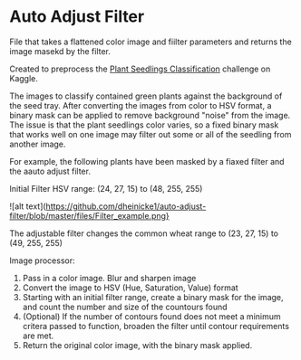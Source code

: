 # Auto Adjust Filter

File that takes a flattened color image and fiilter parameters
and returns the image masekd by the filter.

Created to preprocess the [Plant Seedlings Classification](https://www.kaggle.com/c/plant-seedlings-classification) challenge on Kaggle. 

The images to classify contained green plants against the background of the seed tray. After converting the images from color to HSV format, a binary mask can be applied to remove background "noise" from the image. The issue is that the plant seedlings color varies, so a fixed binary mask that works well on one image may filter out some or all of the seedling from another image.

For example, the following plants have been masked by a fiaxed filter and the aauto adjust filter.

Initial Filter HSV range: (24, 27, 15) to (48, 255, 255)

![alt text](https://github.com/dheinicke1/auto-adjust-filter/blob/master/files/Filter_example.png}

The adjustable filter changes the common wheat range to (23, 27, 15) to (49, 255, 255)

Image processor:
1) Pass in a color image. Blur and sharpen image
2) Convert the image to HSV (Hue, Saturation, Value) format
2) Starting with an initial filter range, create a binary mask 
    for the image, and count the number and size of the 
    countours found
3) (Optional) If the number of contours found does not meet a minimum
    critera passed to function, broaden the filter until contour requirements 
    are met.
4) Return the original color image, with the binary mask applied.
